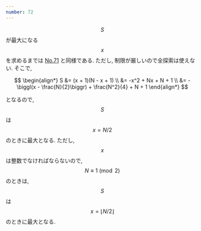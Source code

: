 ```yaml
---
number: 72
---
```

$$ S $$ が最大になる $$ x $$ を求めるまでは [No.71](y0071.html) と同様である. ただし, 制限が厳しいので全探索は使えない. そこで,

$$
\begin{align*}
S &= (x + 1)(N - x + 1) \\
  &= -x^2 + Nx + N + 1 \\
  &= -\biggl(x - \frac{N}{2}\biggr) + \frac{N^2}{4} + N + 1
\end{align*}
$$

となるので, $$ S $$ は $$ x = N/2 $$ のときに最大となる. ただし, $$ x $$ は整数でなければならないので, $$ N \equiv 1 \pmod{2} $$ のときは, $$ S $$ は $$ x = \lfloor N/2 \rfloor $$ のときに最大となる.
